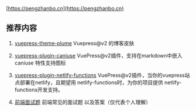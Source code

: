 [https://pengzhanbo.cn](https://pengzhanbo.cn)

## 推荐内容

1. [vuepress-theme-plume](https://pengzhanbo.cn/note/vuepress-theme-plume/) Vuepress@v2 的博客皮肤

2. [vuepress-plugin-caniuse](https://pengzhanbo.cn/note/vuepress-plugin/caniuse/) VuePress@v2插件，支持在markdown中嵌入 caniuse 特性支持图标

3. [vuepress-plugin-netlify-functions](https://pengzhanbo.cn/note/vuepress-plugin/netlify-functions/) VuePress@v2插件，当你的vuepress站点部署在netlify，且期望用 netlify-functions时，为你的项目提供 netlify-functions开发支持。

4. [前端面试题](https://pengzhanbo.cn/note/interview-question/) 前端常见的面试题 以及答案（仅代表个人理解）

